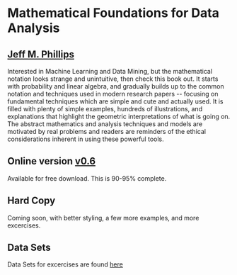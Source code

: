 # Mathematical Foundations for Data Analysis
## [Jeff M. Phillips](http://www.cs.utah.edu/~jeffp)

Interested in Machine Learning and Data Mining, but the mathematical notation looks strange and unintuitive, then check this book out.  It starts with probability and linear algebra, and gradually builds up to the common notation and techniques used in modern research papers -- focusing on fundamental techniques which are simple and cute and actually used.  It is filled with plenty of simple examples, hundreds of illustrations, and explanations that highlight the geometric interpretations of what is going on.  The abstract mathematics and analysis techniques and models are motivated by real problems and readers are reminders of the ethical considerations inherent in using these powerful tools.  

## Online version [v0.6](versions/M4D-v0.6.pdf)
Available for free download.  This is 90-95% complete.  

## Hard Copy
Coming soon, with better styling, a few more examples, and more excercises.  

## Data Sets
Data Sets for excercises are found [here](data/)

